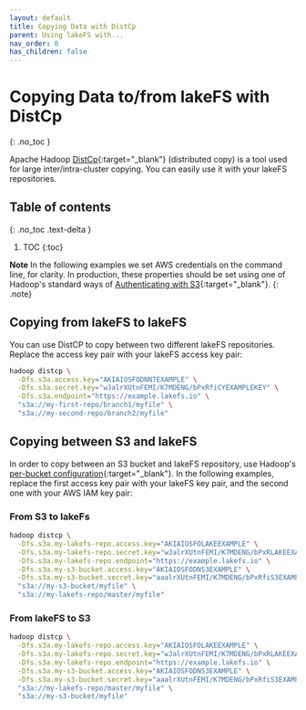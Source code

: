 ```yaml
---
layout: default
title: Copying Data with DistCp
parent: Using lakeFS with...
nav_order: 0
has_children: false
---
```


# Copying Data to/from lakeFS with DistCp
{: .no_toc }

Apache Hadoop [DistCp](https://hadoop.apache.org/docs/current/hadoop-distcp/DistCp.html){:target="_blank"} (distributed copy) is a tool used for large inter/intra-cluster copying. You can easily use it with your lakeFS repositories.
## Table of contents
{: .no_toc .text-delta }

1. TOC
{:toc}

**Note** 
In the following examples we set AWS credentials on the command line, for clarity. In production, these properties should be set using one of Hadoop's standard ways of [Authenticating with S3](https://hadoop.apache.org/docs/current/hadoop-aws/tools/hadoop-aws/index.html#Authenticating_with_S3){:target="_blank"}. 
{: .note}


## Copying from lakeFS to lakeFS

You can use DistCP to copy between two different lakeFS repositories. Replace the access key pair with your lakeFS access key pair:

```bash
hadoop distcp \
  -Dfs.s3a.access.key="AKIAIOSFODNN7EXAMPLE" \
  -Dfs.s3a.secret.key="wJalrXUtnFEMI/K7MDENG/bPxRfiCYEXAMPLEKEY" \
  -Dfs.s3a.endpoint="https://example.lakefs.io" \
  "s3a://my-first-repo/branch1/myfile" \
  "s3a://my-second-repo/branch2/myfile"
```


## Copying between S3 and lakeFS
In order to copy between an S3 bucket and lakeFS repository, use Hadoop's [per-bucket configuration](https://hadoop.apache.org/docs/current/hadoop-aws/tools/hadoop-aws/index.html#Configuring_different_S3_buckets_with_Per-Bucket_Configuration){:target="_blank"}.
In the following examples, replace the first access key pair with your lakeFS key pair, and the second one with your AWS IAM key pair:

### From S3 to lakeFs
```bash
hadoop distcp \
  -Dfs.s3a.my-lakefs-repo.access.key="AKIAIOSFOLAKEEXAMPLE" \
  -Dfs.s3a.my-lakefs-repo.secret.key="wJalrXUtnFEMI/K7MDENG/bPxRLAKEEXAMPLEKEY" \
  -Dfs.s3a.my-lakefs-repo.endpoint="https://example.lakefs.io" \
  -Dfs.s3a.my-s3-bucket.access.key="AKIAIOSFODNS3EXAMPLE" \
  -Dfs.s3a.my-s3-bucket.secret.key="aaalrXUtnFEMI/K7MDENG/bPxRfiS3EXAMPLEKEY" \
  "s3a://my-s3-bucket/myfile" \
  "s3a://my-lakefs-repo/master/myfile"
```

### From lakeFS to S3
```bash
hadoop distcp \
  -Dfs.s3a.my-lakefs-repo.access.key="AKIAIOSFOLAKEEXAMPLE" \
  -Dfs.s3a.my-lakefs-repo.secret.key="wJalrXUtnFEMI/K7MDENG/bPxRLAKEEXAMPLEKEY" \
  -Dfs.s3a.my-lakefs-repo.endpoint="https://example.lakefs.io" \
  -Dfs.s3a.my-s3-bucket.access.key="AKIAIOSFODNS3EXAMPLE" \
  -Dfs.s3a.my-s3-bucket.secret.key="aaalrXUtnFEMI/K7MDENG/bPxRfiS3EXAMPLEKEY" \
  "s3a://my-lakefs-repo/master/myfile" \
  "s3a://my-s3-bucket/myfile"
```
